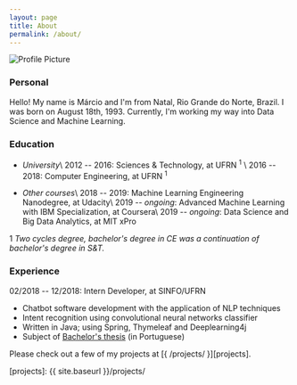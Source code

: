```yaml
---
layout: page
title: About
permalink: /about/
---
```


<img src="{{ site.baseurl }}/assets/foto_perfil.png" title="Profile Picture" class="profile">

### Personal

Hello! My name is Márcio and I'm from Natal, Rio Grande do Norte, Brazil. I was born on August 18th, 1993. Currently, I'm working my way into Data Science and Machine Learning.

### Education

+ *University*\\
2012 -- 2016: Sciences & Technology, at UFRN <sup>1</sup> \\
2016 -- 2018: Computer Engineering, at UFRN <sup>1</sup>

+ *Other courses*\\
2018 -- 2019: Machine Learning Engineering Nanodegree, at Udacity\\
2019 -- *ongoing*: Advanced Machine Learning with IBM Specialization, at Coursera\\
2019 -- *ongoing*: Data Science and Big Data Analytics, at MIT xPro

1 *Two cycles degree, bachelor's degree in CE was a continuation of bachelor's degree in S&T.*

### Experience

02/2018 -- 12/2018: Intern Developer, at SINFO/UFRN
- Chatbot software development with the application of NLP techniques
- Intent recognition using convolutional neural networks classifier
- Written in Java; using Spring, Thymeleaf and Deeplearning4j
- Subject of [Bachelor's thesis][thesis] (in Portuguese)

Please check out a few of my projects at [{ /projects/ }][projects].

[ufrn]: https://ufrn.br
[thesis]: https://monografias.ufrn.br/jspui/handle/123456789/8338?locale=en
[projects]: {{ site.baseurl }}/projects/
